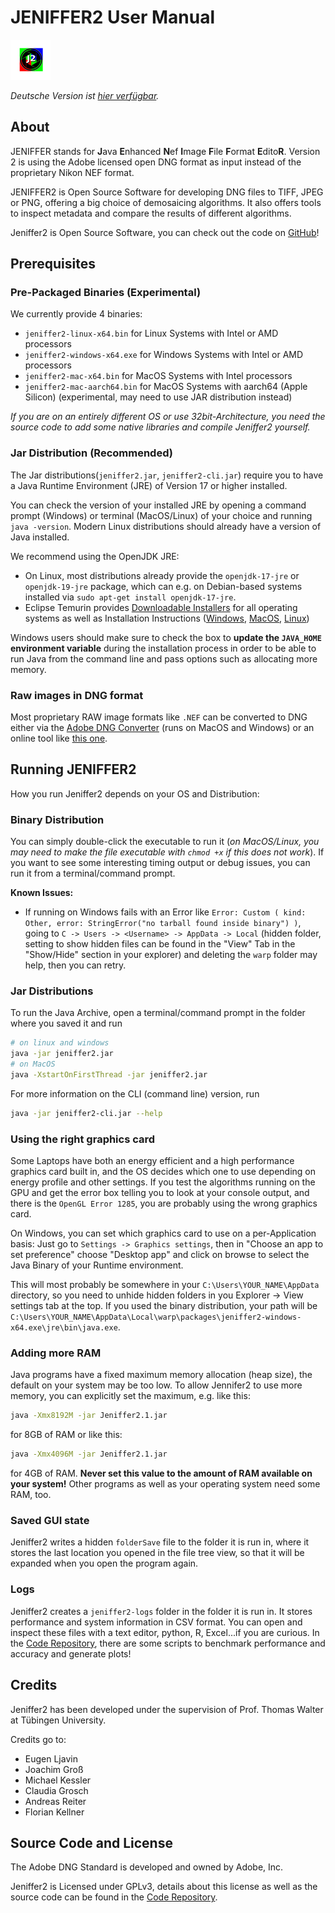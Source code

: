 # JENIFFER2 User Manual

![Jeniffer2 Logo](jeniffer2-logo.png)

_Deutsche Version ist [hier verfügbar](USER_MANUAL.de.md)._

## About

JENIFFER stands for **J**ava **E**nhanced **N**ef **I**mage **F**ile **F**ormat **E**dito**R**.
Version 2 is using the Adobe licensed open DNG format as input instead of the proprietary Nikon NEF format.

JENIFFER2 is Open Source Software for developing DNG files to TIFF, JPEG or PNG,
offering a big choice of demosaicing algorithms. It also offers tools to inspect
metadata and compare the results of different algorithms.

Jeniffer2 is Open Source Software, you can check out the code on [GitHub](https://github.com/fkellner/jeniffer2)!

## Prerequisites

### Pre-Packaged Binaries (Experimental)

We currently provide 4 binaries:

- `jeniffer2-linux-x64.bin` for Linux Systems with Intel or AMD processors
- `jeniffer2-windows-x64.exe` for Windows Systems with Intel or AMD processors
- `jeniffer2-mac-x64.bin` for MacOS Systems with Intel processors
- `jeniffer2-mac-aarch64.bin` for MacOS Systems with aarch64 (Apple Silicon) (experimental, may need to use JAR distribution instead)

_If you are on an entirely different OS or use 32bit-Architecture, you need the source code to add some native libraries and compile Jeniffer2 yourself._

### Jar Distribution (Recommended)

The Jar distributions(`jeniffer2.jar`, `jeniffer2-cli.jar`) require you to have a Java Runtime Environment (JRE) of Version 17 or
higher installed.

You can check the version of your installed JRE by opening a command prompt
(Windows) or terminal (MacOS/Linux) of your choice and running `java -version`.
Modern Linux distributions should already have a version of Java installed.

We recommend using the OpenJDK JRE:

- On Linux, most distributions already provide the `openjdk-17-jre` or `openjdk-19-jre` package, which can e.g. on Debian-based systems installed via `sudo apt-get install openjdk-17-jre`.
- Eclipse Temurin provides [Downloadable Installers](https://adoptium.net/temurin/releases/) for all operating systems as well as Installation Instructions ([Windows](https://adoptium.net/installation/windows), [MacOS](https://adoptium.net/installation/macOS), [Linux](https://adoptium.net/installation/linux))

Windows users should make sure to check the box to **update the `JAVA_HOME` environment variable** during the installation process in order to be able to run Java from the command line and pass options such as allocating more memory.

### Raw images in DNG format

Most proprietary RAW image formats like `.NEF` can be converted to DNG either via
the [Adobe DNG Converter](https://helpx.adobe.com/de/camera-raw/using/adobe-dng-converter.html)
(runs on MacOS and Windows) or an online tool like [this one](https://www.onlineconverter.com/image).

## Running JENIFFER2

How you run Jeniffer2 depends on your OS and Distribution:

### Binary Distribution

You can simply double-click the executable to run it (_on MacOS/Linux, you may need to make the file executable with `chmod +x` if this does not work_). If you want to see some interesting timing output or debug issues, you can run it from a terminal/command prompt.

**Known Issues:**
- If running on Windows fails with an Error like `Error: Custom ( kind: Other, error: StringError("no tarball found inside binary") )`, going to `C -> Users -> <Username> -> AppData -> Local` (hidden folder, setting to show hidden files can be found in the "View" Tab in the "Show/Hide" section in your explorer) and deleting the `warp` folder may help, then you can retry.

### Jar Distributions

To run the Java Archive, open a terminal/command prompt
in the folder where you saved it and run
```sh
# on linux and windows
java -jar jeniffer2.jar
# on MacOS
java -XstartOnFirstThread -jar jeniffer2.jar
```

For more information on the CLI (command line) version, run
```sh
java -jar jeniffer2-cli.jar --help
```

### Using the right graphics card

Some Laptops have both an energy efficient and a high performance graphics card built in, and the OS decides which one to use depending on energy profile and other settings. If you test the algorithms running on the GPU and get the error box telling you to look at your console output, and there is the `OpenGL Error 1285`, you are probably using the wrong graphics card.

On Windows, you can set which graphics card to use on a per-Application basis: Just go to `Settings -> Graphics settings`, then in "Choose an app to set preference" choose "Desktop app" and click on browse to select the Java Binary of your Runtime environment.

This will most probably be somewhere in your `C:\Users\YOUR_NAME\AppData` directory, so you need to unhide hidden folders in you Explorer -> View settings tab at the top. If you used the binary distribution, your path will be `C:\Users\YOUR_NAME\AppData\Local\warp\packages\jeniffer2-windows-x64.exe\jre\bin\java.exe`.

### Adding more RAM

Java programs have a fixed maximum memory allocation (heap size), the default on
your system may be too low. To allow Jennifer2 to use more memory, you can explicitly
set the maximum, e.g. like this:
```sh
java -Xmx8192M -jar Jeniffer2.1.jar
```
for 8GB of RAM or like this:
```sh
java -Xmx4096M -jar Jeniffer2.1.jar
```
for 4GB of RAM. **Never set this value to the amount of RAM available on your system!**
Other programs as well as your operating system need some RAM, too.

### Saved GUI state

Jeniffer2 writes a hidden `folderSave` file to the folder it is run in, where it
stores the last location you opened in the file tree view, so that it will be expanded
when you open the program again.

### Logs

Jeniffer2 creates a `jeniffer2-logs` folder in the folder it is run in. It stores
performance and system information in CSV format. You can open and inspect these
files with a text editor, python, R, Excel...if you are curious. 
In the [Code Repository](https://github.com/fkellner/jeniffer2), there are some
scripts to benchmark performance and accuracy and generate plots!

## Credits

Jeniffer2 has been developed under the supervision of Prof. Thomas Walter at Tübingen University.

Credits go to:

- Eugen Ljavin
- Joachim Groß
- Michael Kessler
- Claudia Grosch
- Andreas Reiter
- Florian Kellner

## Source Code and License

The Adobe DNG Standard is developed and owned by Adobe, Inc.

Jeniffer2 is Licensed under GPLv3, details about this license 
as well as the source code can be found in the
[Code Repository](https://github.com/fkellner/jeniffer2).


